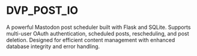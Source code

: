 # DVP_POST_IO
A powerful Mastodon post scheduler built with Flask and SQLite. Supports multi-user OAuth authentication, scheduled posts, rescheduling, and post deletion. Designed for efficient content management with enhanced database integrity and error handling.
